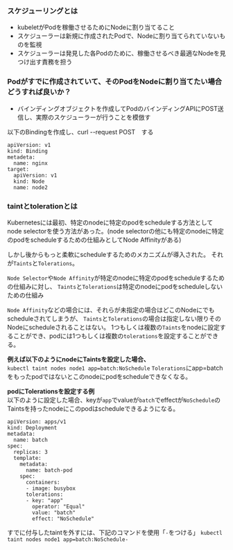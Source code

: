 ### スケジューリングとは

- kubeletがPodを稼働させるためにNodeに割り当てること
- スケジューラーは新規に作成されたPodで、Nodeに割り当てられていないものを監視
- スケジューラーは発見した各Podのために、稼働させるべき最適なNodeを見つけ出す責務を担う


### Podがすでに作成されていて、そのPodをNodeに割り当てたい場合どうすれば良いか？
- バインディングオブジェクトを作成してPodのバインディングAPIにPOST送信し、実際のスケジューラーが行うことを模倣す

以下のBindingを作成し、curl --request POST　する
```
apiVersion: v1
kind: Binding
metadeta:
  name: nginx
target:
  apiVersion: v1
  kind: Node
  name: node2
```

### taintとtolerationとは

Kubernetesには最初、特定のnodeに特定のpodをscheduleする方法としてnode selectorを使う方法があった。(node selectorの他にも特定のnodeに特定のpodをscheduleするための仕組みとしてNode Affinityがある)

しかし後からもっと柔軟にscheduleするためのメカニズムが導入された。
それが`Taints`と`Tolerations`。

`Node Selector`や`Node Affinity`が特定のnodeに特定のpodをscheduleするための仕組みに対し、
`Taints`と`Tolerations`は特定のnodeにpodをscheduleしないための仕組み

`Node Affinity`などの場合には、それらが未指定の場合はどこのNodeにでもscheduleされてしまうが、
`Taints`と`Tolerations`の場合は指定しない限りそのNodeにscheduleされることはない。
1つもしくは複数の`Taints`をnodeに設定することができ、podには1つもしくは複数の`tolerations`を設定することができる。

**例えば以下のようにnodeにTaintsを設定した場合、**<br/>
`kubectl taint nodes node1 app=batch:NoSchedule`
`Tolerations`にapp=batchをもったpodではないとこのnodeにpodをscheduleできなくなる。

**podにTolerationsを設定する例**<br/>
以下のように設定した場合、keyが`app`でvalueが`batch`でeffectが`NoSchedule`のTaintsを持ったnodeにこのpodはscheduleできるようになる。
```
apiVersion: apps/v1
kind: Deployment
metadata:
  name: batch
spec:
  replicas: 3
  template:
    metadata:
      name: batch-pod
    spec:
      containers:
      - image: busybox
      tolerations:
      - key: "app"
        operator: "Equal"
        value: "batch"
        effect: "NoSchedule"
```


すでに付与したtaintを外すには、下記のコマンドを使用「`-`をつける」
`kubectl taint nodes node1 app=batch:NoSchedule-`

